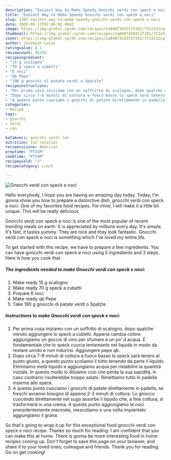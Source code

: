 ```yaml
---
description: "Easiest Way to Make Speedy Gnocchi verdi con speck e noci"
title: "Easiest Way to Make Speedy Gnocchi verdi con speck e noci"
slug: 1307-easiest-way-to-make-speedy-gnocchi-verdi-con-speck-e-noci
date: 2020-09-13T07:06:02.494Z
image: https://img-global.cpcdn.com/recipes/2a84073b93f2f381/751x532cq70/gnocchi-verdi-con-speck-e-noci-recipe-main-photo.jpg
thumbnail: https://img-global.cpcdn.com/recipes/2a84073b93f2f381/751x532cq70/gnocchi-verdi-con-speck-e-noci-recipe-main-photo.jpg
cover: https://img-global.cpcdn.com/recipes/2a84073b93f2f381/751x532cq70/gnocchi-verdi-con-speck-e-noci-recipe-main-photo.jpg
author: Jeremiah Lucas
ratingvalue: 4.1
reviewcount: 46350
recipeingredient:
- "15 g scalogno"
- "70 g speck a cubetti"
- "6 noci"
- "qb Pepe"
- "190 g gnocchi di patate verdi o Spatzle"
recipeinstructions:
- "Per prima cosa iniziamo con un soffritto di scalogno, dopo qualche minuto aggiungere lo speck a cubetti. Appena cambia colore aggiungiamo un goccio di vino per sfumare e un po’ d acqua. È fondamentale che lo speck cuocia lentamente nel liquido in modo da restare umido e non indurirsi. Aggiungere pepe qb."
- "Dopo circa 7-8 minuti di cottura a fuoco basso lo speck sarà tenero al punto giusto, a questo punto scoliamo il tutto tenendo da parte il liquido. Eliminiamo metà liquido e aggiungiamo acqua per ristabilire la quantità iniziale. In questo modo lo diluiamo cosi che perda la sua sapidità, in caso contrario risulterebbe troppo salato. Rimettiamo tutto in padella insieme allo speck."
- "A questo punto cuociamo i gnocchi di patate direttamente in padella, se freschi avranno bisogno di appena 2-3 minuti di cottura. Lo gnocco cuocendo direttamente nel sugo assorbe il liquido che, a fine cottura, si trasformerà in una crema. A questo punto aggiungiamo le noci precedentemente macinate, mescoliamo e una volta impiantato aggiungiamo il grana."
categories:
- Recipe
tags:
- gnocchi
- verdi
- con

katakunci: gnocchi verdi con 
nutrition: 112 calories
recipecuisine: American
preptime: "PT31M"
cooktime: "PT55M"
recipeyield: "2"
recipecategory: Lunch

---
```



![Gnocchi verdi con speck e noci](https://img-global.cpcdn.com/recipes/2a84073b93f2f381/751x532cq70/gnocchi-verdi-con-speck-e-noci-recipe-main-photo.jpg)

Hello everybody, I hope you are having an amazing day today. Today, I'm gonna show you how to prepare a distinctive dish, gnocchi verdi con speck e noci. One of my favorites food recipes. For mine, I will make it a little bit unique. This will be really delicious.

Gnocchi verdi con speck e noci is one of the most popular of recent trending meals on earth. It is appreciated by millions every day. It's simple, it's fast, it tastes yummy. They are nice and they look fantastic. Gnocchi verdi con speck e noci is something which I've loved my entire life.




To get started with this recipe, we have to prepare a few ingredients. You can have gnocchi verdi con speck e noci using 5 ingredients and 3 steps. Here is how you cook that.

<!--inarticleads1-->

##### The ingredients needed to make Gnocchi verdi con speck e noci:

1. Make ready 15 g scalogno
1. Make ready 70 g speck a cubetti
1. Prepare 6 noci
1. Make ready qb Pepe
1. Take 190 g gnocchi di patate verdi o Spatzle




<!--inarticleads2-->

##### Instructions to make Gnocchi verdi con speck e noci:

1. Per prima cosa iniziamo con un soffritto di scalogno, dopo qualche minuto aggiungere lo speck a cubetti. Appena cambia colore aggiungiamo un goccio di vino per sfumare e un po’ d acqua. È fondamentale che lo speck cuocia lentamente nel liquido in modo da restare umido e non indurirsi. Aggiungere pepe qb.
1. Dopo circa 7-8 minuti di cottura a fuoco basso lo speck sarà tenero al punto giusto, a questo punto scoliamo il tutto tenendo da parte il liquido. Eliminiamo metà liquido e aggiungiamo acqua per ristabilire la quantità iniziale. In questo modo lo diluiamo cosi che perda la sua sapidità, in caso contrario risulterebbe troppo salato. Rimettiamo tutto in padella insieme allo speck.
1. A questo punto cuociamo i gnocchi di patate direttamente in padella, se freschi avranno bisogno di appena 2-3 minuti di cottura. Lo gnocco cuocendo direttamente nel sugo assorbe il liquido che, a fine cottura, si trasformerà in una crema. A questo punto aggiungiamo le noci precedentemente macinate, mescoliamo e una volta impiantato aggiungiamo il grana.




So that's going to wrap it up for this exceptional food gnocchi verdi con speck e noci recipe. Thanks so much for reading. I am confident that you can make this at home. There is gonna be more interesting food in home recipes coming up. Don't forget to save this page on your browser, and share it to your loved ones, colleague and friends. Thank you for reading. Go on get cooking!
